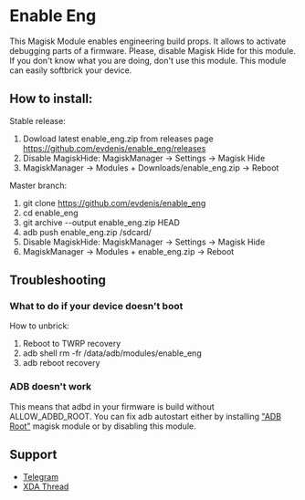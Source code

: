# Enable Eng

This Magisk Module enables engineering build props.
It allows to activate debugging parts of a firmware.
Please, disable Magisk Hide for this module.
If you don't know what you are doing, don't use this module.
This module can easily softbrick your device.

## How to install:

Stable release:
1. Dowload latest enable_eng.zip from releases page
   https://github.com/evdenis/enable_eng/releases
2. Disable MagiskHide: MagiskManager -> Settings -> Magisk Hide
3. MagiskManager -> Modules + Downloads/enable_eng.zip -> Reboot

Master branch:
1. git clone https://github.com/evdenis/enable_eng
2. cd enable_eng
3. git archive --output enable_eng.zip HEAD
4. adb push enable_eng.zip /sdcard/
5. Disable MagiskHide: MagiskManager -> Settings -> Magisk Hide
6. MagiskManager -> Modules + enable_eng.zip -> Reboot

## Troubleshooting

### What to do if your device doesn't boot

How to unbrick:
1. Reboot to TWRP recovery
2. adb shell rm -fr /data/adb/modules/enable_eng
3. adb reboot recovery

### ADB doesn't work

This means that adbd in your firmware is build without
ALLOW_ADBD_ROOT. You can fix adb autostart either by
installing ["ADB Root"](https://github.com/evdenis/adb_root)
magisk module or by disabling this module.

## Support

- [Telegram](https://t.me/joinchat/GsJfBBaxozXvVkSJhm0IOQ)
- [XDA Thread](https://forum.xda-developers.com/apps/magisk/module-debugging-modules-adb-root-t4050041)
